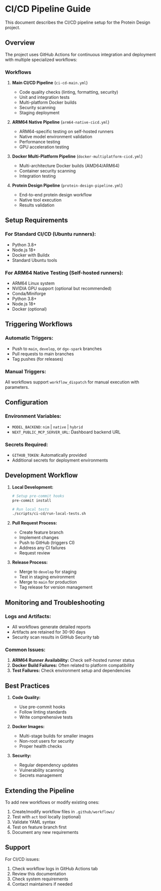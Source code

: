 # CI/CD Pipeline Guide

This document describes the CI/CD pipeline setup for the Protein Design project.

## Overview

The project uses GitHub Actions for continuous integration and deployment with multiple specialized workflows:

### Workflows

1. **Main CI/CD Pipeline** (`ci-cd-main.yml`)
   - Code quality checks (linting, formatting, security)
   - Unit and integration tests
   - Multi-platform Docker builds
   - Security scanning
   - Staging deployment

2. **ARM64 Native Pipeline** (`arm64-native-cicd.yml`)
   - ARM64-specific testing on self-hosted runners
   - Native model environment validation
   - Performance testing
   - GPU acceleration testing

3. **Docker Multi-Platform Pipeline** (`docker-multiplatform-cicd.yml`)
   - Multi-architecture Docker builds (AMD64/ARM64)
   - Container security scanning
   - Integration testing

4. **Protein Design Pipeline** (`protein-design-pipeline.yml`)
   - End-to-end protein design workflow
   - Native tool execution
   - Results validation

## Setup Requirements

### For Standard CI/CD (Ubuntu runners):
- Python 3.8+
- Node.js 18+
- Docker with Buildx
- Standard Ubuntu tools

### For ARM64 Native Testing (Self-hosted runners):
- ARM64 Linux system
- NVIDIA GPU support (optional but recommended)
- Conda/Miniforge
- Python 3.8+
- Node.js 18+
- Docker (optional)

## Triggering Workflows

### Automatic Triggers:
- Push to `main`, `develop`, or `dgx-spark` branches
- Pull requests to main branches
- Tag pushes (for releases)

### Manual Triggers:
All workflows support `workflow_dispatch` for manual execution with parameters.

## Configuration

### Environment Variables:
- `MODEL_BACKEND`: `nim` | `native` | `hybrid`
- `NEXT_PUBLIC_MCP_SERVER_URL`: Dashboard backend URL

### Secrets Required:
- `GITHUB_TOKEN`: Automatically provided
- Additional secrets for deployment environments

## Development Workflow

1. **Local Development:**
   ```bash
   # Setup pre-commit hooks
   pre-commit install
   
   # Run local tests
   ./scripts/ci-cd/run-local-tests.sh
   ```

2. **Pull Request Process:**
   - Create feature branch
   - Implement changes
   - Push to GitHub (triggers CI)
   - Address any CI failures
   - Request review

3. **Release Process:**
   - Merge to `develop` for staging
   - Test in staging environment
   - Merge to `main` for production
   - Tag release for version management

## Monitoring and Troubleshooting

### Logs and Artifacts:
- All workflows generate detailed reports
- Artifacts are retained for 30-90 days
- Security scan results in GitHub Security tab

### Common Issues:
1. **ARM64 Runner Availability:** Check self-hosted runner status
2. **Docker Build Failures:** Often related to platform compatibility
3. **Test Failures:** Check environment setup and dependencies

## Best Practices

1. **Code Quality:**
   - Use pre-commit hooks
   - Follow linting standards
   - Write comprehensive tests

2. **Docker Images:**
   - Multi-stage builds for smaller images
   - Non-root users for security
   - Proper health checks

3. **Security:**
   - Regular dependency updates
   - Vulnerability scanning
   - Secrets management

## Extending the Pipeline

To add new workflows or modify existing ones:

1. Create/modify workflow files in `.github/workflows/`
2. Test with `act` tool locally (optional)
3. Validate YAML syntax
4. Test on feature branch first
5. Document any new requirements

## Support

For CI/CD issues:
1. Check workflow logs in GitHub Actions tab
2. Review this documentation
3. Check system requirements
4. Contact maintainers if needed
